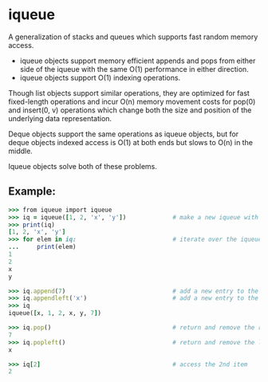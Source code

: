 # iqueue

A generalization of stacks and queues which supports fast random memory access.

- iqueue objects support memory efficient appends and pops from either side of the iqueue with the same O(1) performance in either direction.
- iqueue objects support O(1) indexing operations.

Though list objects support similar operations, they are optimized for fast fixed-length operations and incur O(n) memory movement costs for pop(0) and insert(0, v) operations which change both the size and position of the underlying data representation.

Deque objects support the same operations as iqueue objects, but for deque objects indexed access is O(1) at both ends but slows to O(n) in the middle. 

Iqueue objects solve both of these problems.

## Example:
```ruby
>>> from iqueue import iqueue
>>> iq = iqueue([1, 2, 'x', 'y'])             # make a new iqueue with 4 items
>>> print(iq)
[1, 2, 'x', 'y']
>>> for elem in iq:                           # iterate over the iqueue's elements
...     print(elem)
1
2
x
y

>>> iq.append(7)                              # add a new entry to the right side
>>> iq.appendleft('x')                        # add a new entry to the left side
>>> iq
iqueue([x, 1, 2, x, y, 7])

>>> iq.pop()                                  # return and remove the rightmost item
7
>>> iq.popleft()                              # return and remove the leftmost item
x

>>> iq[2]                                     # access the 2nd item
2
```


